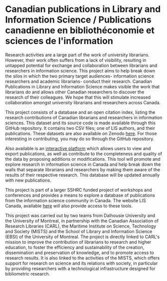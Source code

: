 # Canadian publications in Library and Information Science / Publications canadienne en bibliothéconomie et sciences de l'information

Research activities are a large part of the work of university librarians. However, their work often suffers from a lack of visibility, resulting in untapped potential for exchange and collaboration between librarians and researchers in information science. This project aims to help break down the silos in which the two primary target audiences- information science researchers and academic librarians- conduct their research. Canadian Publications in Library and Information Science makes visible the work that librarians do and allows other Canadian researchers to discover the research of their colleagues. We hope that this will stimulate increased collaboration amongst university librarians and researchers across Canada.

This project consists of a database and an open citation index, listing the research contributions of Canadian librarians and researchers in information sciences. This dataset and its source code is made available through this GitHub repository. It contains two CSV files; one of LIS authors, and their publications. These datasets are also available on Zenodo [here](https://doi.org/10.5281/zenodo.7539011). For those interesting in contributing, you may do so through the GitHub repository. 

Also available is an [interactive platform](https://pnriddle.shinyapps.io/lis-canada/) which allows users to view and export publications, as well as contribute to the completeness and quality of the data by proposing additions or modifications. This tool will promote and explore research in information science in Canada and help break down the walls that separate librarians and researchers by making them aware of the results of their respective research. This database will be updated annually with new publications.

This project is part of a larger SSHRC funded project of workshops and conferences and provides a means to explore a database of publications from the information science community in Canada. The website LIS Canada, available [here](https://www.lis-canada.ca) will also provide access to these tools. 

This project was carried out by two teams from Dalhousie University and the University of Montreal, in partnership with the Canadian Association of Research Libraries (CARL), the Maritime Institute on Science, Technology and Society (MISTS) and the School of Library and Information Science (EBSI) of the University of Montreal. The project is directly linked to CARL's mission to improve the contribution of librarians to research and higher education, to foster the efficiency and sustainability of the creation, dissemination and preservation of knowledge, and to promote access to research results. It is also linked to the activities of the MISTS, which offers support for research on science and its relations with society, in particular by providing researchers with a technological infrastructure designed for bibliometric research. 

